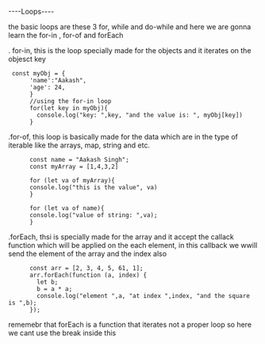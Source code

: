 ----Loops----

the basic loops are these 3 for, while and do-while
and here we are gonna learn the for-in , for-of and forEach

. for-in, this is the loop specially made for the objects and it iterates on the objesct key
```
 const myObj = {
      'name':"Aakash",
      'age': 24,
      }
      //using the for-in loop
      for(let key in myObj){
        console.log("key: ",key, "and the value is: ", myObj[key])
      }
```



.for-of, this loop is basically made for the data which are in the type of iterable like the arrays, map, string and etc.
```
      const name = "Aakash Singh";
      const myArray = [1,4,3,2]

      for (let va of myArray){
      console.log("this is the value", va)
      }

      for (let va of name){
      console.log("value of string: ",va);
      }

```


.forEach, thsi is specially made for the array and it accept the callack function which will be applied on the each element, 
in this callback we wwill send the element of the array and the index also
```
      const arr = [2, 3, 4, 5, 61, 1];
      arr.forEach(function (a, index) {
        let b;
        b = a * a;
        console.log("element ",a, "at index ",index, "and the square is ",b);
      });

```
rememebr that forEach is a function that iterates not a proper loop
so here we cant use the break inside this

